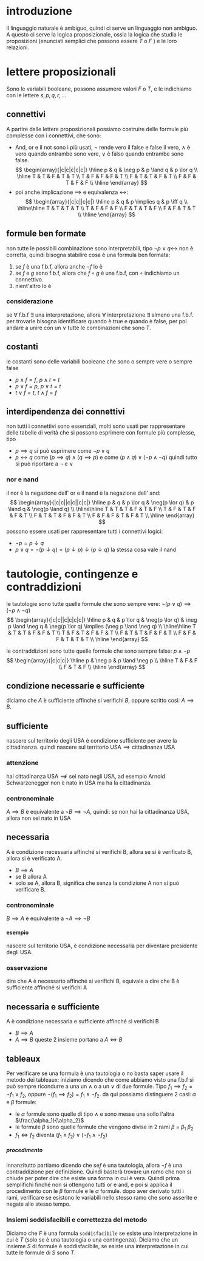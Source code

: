 # introduzione
Il linguaggio naturale è ambiguo, quindi ci serve un linguaggio non ambiguo. A questo ci serve la logica proposizionale, ossia la logica che studia le proposizioni (enunciati semplici che possono essere $T$ o $F$ ) e le loro relazioni.
# lettere proposizionali 
Sono le variabili booleane, possono assumere valori $F$ o $T$, e le indichiamo con le lettere $s, p, q , r, \dots$ 
## connettivi
A partire dalle lettere proposizionali possiamo costruire delle formule più complesse con i connettivi, che sono:
- And, or e il not sono i più usati, $\neg$ rende vero il false e false il vero, $\land$ è vero quando entrambe sono vere, $\lor$ è falso quando entrambe sono false.
$$
\begin{array}{|c|c|c|c|c|}
\hline
p & q & \neg p & p \land q & p \lor q \\
\hline
T & T & F & T & T \\
T & F & F & F & T \\
F & T & T & F & T \\
F & F & T & F & F \\
\hline
\end{array}
$$
- poi anche implicazione $\implies$ e equivalenza $\leftrightarrow$:
$$
\begin{array}{|c|c||c|c|}
\hline
p & q & p \implies q & p \iff q \\
\hline\hline
T & T & T & T \\
T & F & F & F \\
F & T & T & F \\
F & F & T & T \\
\hline
\end{array}
$$
## formule ben formate
non tutte le possibili combinazione sono interpretabili, tipo $\neg p \lor q \leftrightarrow$ non è corretta, quindi bisogna stabilire cosa è una formula ben formata:
1. se $f$ è una f.b.f, allora anche $\neg f$ lo è
2. se $f$ e $g$ sono f.b.f, allora che $f \circ g$ è una f.b.f, con $\circ$ indichiamo un connettivo.
3. nient'altro lo è
### considerazione
se $\forall$ f.b.f $\exists$ una interpretazione, allora $\forall$ interpretazione $\exists$ almeno una f.b.f.
per trovarle bisogna identificare quando è true e quando è false, per poi andare a unire con un $\lor$ tutte le combinazioni che sono $T$.
## costanti
le costanti sono delle variabili booleane che sono o sempre vere o sempre false
- $p \land f = f$, $p \land t = t$
- $p \lor f = p$, $p \lor t = t$ 
- $t \lor f = t$, $t \land f = f$
## interdipendenza dei connettivi
non tutti i connettivi sono essenziali, molti sono usati per rappresentare delle tabelle di verità che si possono esprimere con formule più complesse, tipo
- $p \implies q$ si può esprimere come $\neg p \lor q$ 
- $p \leftrightarrow q$ come $(p \implies q) \land (q \implies p)$ e come $(p \land q) \lor (\neg p \land \neg q)$ 
quindi tutto si può riportare a $\neg$ e $\lor$
### nor e nand
 il nor è la negazione dell' or e il nand è la negazione dell' and:
$$
\begin{array}{|c|c||c|c||c|c|}
\hline
p & q & p \lor q & \neg(p \lor q) & p \land q & \neg(p \land q) \\
\hline\hline
T & T & T & F & T & F \\
T & F & T & F & F & T \\
F & T & T & F & F & T \\
F & F & F & T & F & T \\
\hline
\end{array}
$$
possono essere usati per rappresentare tutti i connettivi logici:
- $\neg p = p \downarrow q$ 
- $p \lor q = \neg(p \downarrow q) = (p \downarrow p) \downarrow (p \downarrow q)$
la stessa cosa vale il nand
# tautologie, contingenze e contraddizioni
le tautologie sono tutte quelle formule che sono sempre vere: $\neg(p \lor q) \implies (\neg p \land \neg q)$ 
$$
\begin{array}{|c|c||c|c|c|c|}
\hline
p & q & p \lor q & \neg(p \lor q) & \neg p \land \neg q & \neg(p \lor q) \implies (\neg p \land \neg q) \\
\hline\hline
T & T & T & F & F & T \\
T & F & T & F & F & T \\
F & T & T & F & F & T \\
F & F & F & T & T & T \\
\hline
\end{array}
$$

le contraddizioni sono tutte quelle formule che sono sempre false: $p \land \neg p$
$$
\begin{array}{|c|c|c|}
\hline
p & \neg p & p \land \neg p \\
\hline
T & F & F \\
F & T & F \\
\hline
\end{array}
$$
## condizione necessarie e sufficiente
diciamo che $A$ è sufficiente affinché si verifichi $B$, oppure scritto così: $A \implies B$.
## sufficiente
nascere sul territorio degli USA è condizione sufficiente per avere la cittadinanza. quindi $\text{nascere sul territorio USA} \implies \text{cittadinanza USA}$ 
### attenzione
$\text{hai cittadinanza USA} \not \implies \text{sei nato negli USA}$, ad esempio Arnold Schwarzenegger non è nato in USA ma ha la cittadinanza.
### contronominale
$A \implies B$ è equivalente a $\neg B \implies \neg A$, quindi: se non hai la cittadinanza USA, allora non sei nato in USA
## necessaria
A è condizione necessaria affinché si verifichi B, allora se si è verificato B, allora si è verificato A.
- $B \implies A$
- se B allora A
- solo se A, allora B, significa che senza la condizione A non si può verificare B.
### contronominale
$B \implies A$ è equivalente a $\neg A \implies \neg B$
#### esempio
nascere sul territorio USA, è condizione necessaria per diventare presidente degli USA.
### osservazione
dire che A è necessario affinché si verifichi B, equivale a dire che B è sufficiente affinché si verifichi A
## necessaria e sufficiente
A è condizione necessaria e sufficiente affinché si verifichi B
- $B \implies A$ 
- $A \implies B$ 
queste 2 insieme portano a $A \iff B$ 
## tableaux 
Per verificare se una formula è una tautologia o no basta saper usare il metodo dei tableaux:
iniziamo dicendo che come abbiamo visto una f.b.f si può sempre ricondurre a una un $\land$ o a un $\lor$ di due formule. Tipo $f_1 \implies f_2 = \neg f_1 \lor f_2$, oppure $\neg (f_1 \implies f_2) = f_1 \land \neg f_2$.
da qui possiamo distinguere 2 casi: $\alpha$ e $\beta$ formule:
- le $\alpha$ formule sono quelle di tipo $\land$ e sono messe una sollo l'altra $\frac{\alpha_1}{\alpha_2}$ 
- le formule $\beta$ sono quelle formule che vengono divise in 2 rami $\beta$ = $\beta_1$ $\beta_2$ 
- $f_1 \iff f_2$ diventa $(f_1 \land f_2) \lor (\neg  f_1 \land \neg f_2)$ 
##### procedimento
innanzitutto partiamo dicendo che se$f$ è una tautologia, allora $\neg f$ è una contraddizione per definizione. Quindi basterà trovare un ramo che non si chiude per poter dire che esiste una forma in cui è vera. Quindi prima semplifichi finché non si ottengono tutti or e and, e poi si applica il procedimento con le $\beta$ formule e le $\alpha$ formule. dopo aver derivato tutti i rami, verificare se esistono le variabili nello stesso ramo che sono asserite e negate allo stesso tempo.
### Insiemi soddisfacibili e correttezza del metodo
Diciamo che $F$ è una formula `soddisfacibile` se esiste una interpretazione in cui è $T$ (solo se è una tautologia o una contingenza).
Diciamo che un insieme $S$ di formule è soddisfacibile, se esiste una interpretazione in cui tutte le formule di $S$ sono $T$.